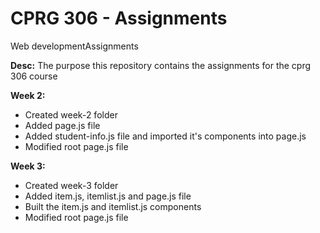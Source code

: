 # CPRG 306 - Assignments

Web developmentAssignments <br>

**Desc:** The purpose this repository contains the assignments for the cprg 306 course

**Week 2:** 
- Created week-2 folder
- Added page.js file
- Added student-info.js file and imported it's components into page.js
- Modified root page.js file

**Week 3:** 
- Created week-3 folder
- Added item.js, itemlist.js and page.js file
- Built the item.js and itemlist.js components
- Modified root page.js file
